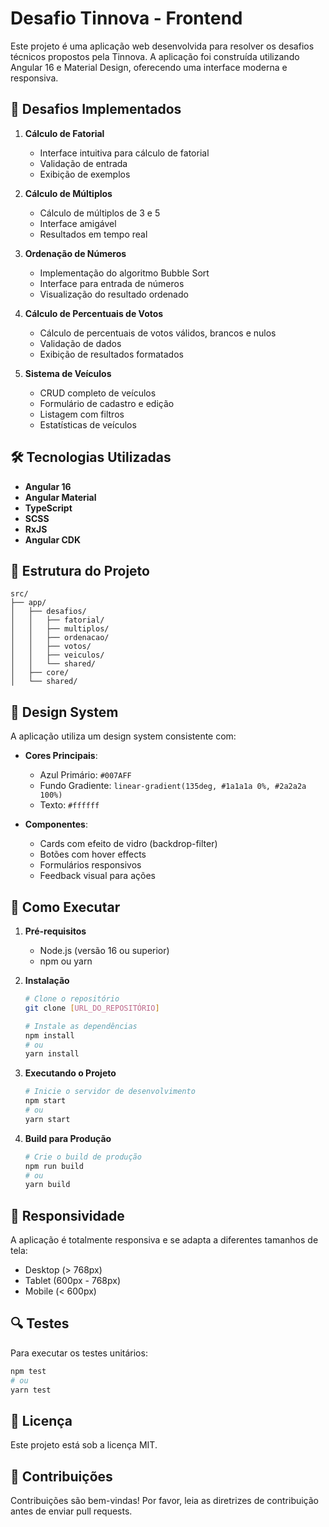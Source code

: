 # Desafio Tinnova - Frontend

Este projeto é uma aplicação web desenvolvida para resolver os desafios técnicos propostos pela Tinnova. A aplicação foi construída utilizando Angular 16 e Material Design, oferecendo uma interface moderna e responsiva.

## 🚀 Desafios Implementados

1. **Cálculo de Fatorial**
   - Interface intuitiva para cálculo de fatorial
   - Validação de entrada
   - Exibição de exemplos

2. **Cálculo de Múltiplos**
   - Cálculo de múltiplos de 3 e 5
   - Interface amigável
   - Resultados em tempo real

3. **Ordenação de Números**
   - Implementação do algoritmo Bubble Sort
   - Interface para entrada de números
   - Visualização do resultado ordenado

4. **Cálculo de Percentuais de Votos**
   - Cálculo de percentuais de votos válidos, brancos e nulos
   - Validação de dados
   - Exibição de resultados formatados

5. **Sistema de Veículos**
   - CRUD completo de veículos
   - Formulário de cadastro e edição
   - Listagem com filtros
   - Estatísticas de veículos

## 🛠️ Tecnologias Utilizadas

- **Angular 16**
- **Angular Material**
- **TypeScript**
- **SCSS**
- **RxJS**
- **Angular CDK**

## 📁 Estrutura do Projeto

```
src/
├── app/
│   ├── desafios/
│   │   ├── fatorial/
│   │   ├── multiplos/
│   │   ├── ordenacao/
│   │   ├── votos/
│   │   ├── veiculos/
│   │   └── shared/
│   ├── core/
│   └── shared/
```

## 🎨 Design System

A aplicação utiliza um design system consistente com:

- **Cores Principais**:
  - Azul Primário: `#007AFF`
  - Fundo Gradiente: `linear-gradient(135deg, #1a1a1a 0%, #2a2a2a 100%)`
  - Texto: `#ffffff`

- **Componentes**:
  - Cards com efeito de vidro (backdrop-filter)
  - Botões com hover effects
  - Formulários responsivos
  - Feedback visual para ações

## 🚀 Como Executar

1. **Pré-requisitos**
   - Node.js (versão 16 ou superior)
   - npm ou yarn

2. **Instalação**
   ```bash
   # Clone o repositório
   git clone [URL_DO_REPOSITÓRIO]

   # Instale as dependências
   npm install
   # ou
   yarn install
   ```

3. **Executando o Projeto**
   ```bash
   # Inicie o servidor de desenvolvimento
   npm start
   # ou
   yarn start
   ```

4. **Build para Produção**
   ```bash
   # Crie o build de produção
   npm run build
   # ou
   yarn build
   ```

## 📱 Responsividade

A aplicação é totalmente responsiva e se adapta a diferentes tamanhos de tela:
- Desktop (> 768px)
- Tablet (600px - 768px)
- Mobile (< 600px)

## 🔍 Testes

Para executar os testes unitários:
```bash
npm test
# ou
yarn test
```

## 📝 Licença

Este projeto está sob a licença MIT.

## 🤝 Contribuições

Contribuições são bem-vindas! Por favor, leia as diretrizes de contribuição antes de enviar pull requests.
